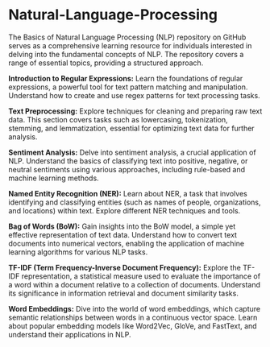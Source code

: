 # **Natural-Language-Processing**
The Basics of Natural Language Processing (NLP) repository on GitHub serves as a comprehensive learning resource for individuals interested in delving into the fundamental concepts of NLP. The repository covers a range of essential topics, providing a structured approach.

**Introduction to Regular Expressions:**
Learn the foundations of regular expressions, a powerful tool for text pattern matching and manipulation. Understand how to create and use regex patterns for text processing tasks.

**Text Preprocessing:**
Explore techniques for cleaning and preparing raw text data. This section covers tasks such as lowercasing, tokenization, stemming, and lemmatization, essential for optimizing text data for further analysis.

**Sentiment Analysis:**
Delve into sentiment analysis, a crucial application of NLP. Understand the basics of classifying text into positive, negative, or neutral sentiments using various approaches, including rule-based and machine learning methods.

**Named Entity Recognition (NER):**
Learn about NER, a task that involves identifying and classifying entities (such as names of people, organizations, and locations) within text. Explore different NER techniques and tools.

**Bag of Words (BoW):**
Gain insights into the BoW model, a simple yet effective representation of text data. Understand how to convert text documents into numerical vectors, enabling the application of machine learning algorithms for various NLP tasks.

**TF-IDF (Term Frequency-Inverse Document Frequency):**
Explore the TF-IDF representation, a statistical measure used to evaluate the importance of a word within a document relative to a collection of documents. Understand its significance in information retrieval and document similarity tasks.

**Word Embeddings:**
Dive into the world of word embeddings, which capture semantic relationships between words in a continuous vector space. Learn about popular embedding models like Word2Vec, GloVe, and FastText, and understand their applications in NLP.
